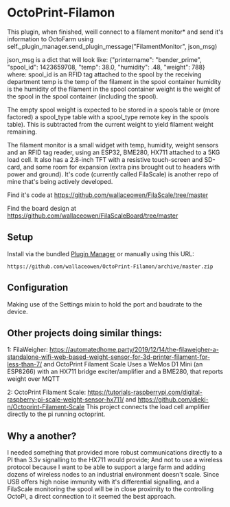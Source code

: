 # OctoPrint-Filamon

This plugin, when finished, weill connect to a filament monitor* and send it's information to OctoFarm using self._plugin_manager.send_plugin_message("FilamentMonitor", json_msg)

json_msg is a dict that will look like: {"printername": "bender_prime", "spool_id": 1423659708, "temp": 38.0, "humidity": .48, "weight": 788}
where:
   spool_id is an RFID tag attached to the spool by the receiving department
   temp is the temp of the filament in the spool container
   humidity is the humidity of the filament in the spool container
   weight is the weight of the spool in the spool container (including the spool).

The empty spool weight is expected to be stored in a spools table or (more factored) a spool_type table with a spool_type remote key in the spools table).  This is subtracted from the current weight to yield filament weight remaining.

The filament monitor is a small widget with temp, humidity, weight sensors and an RFID tag reader, using an ESP32, BME280, HX711 attached to a 5KG load cell.  It also has a 2.8-inch TFT with a resistive touch-screen and SD-card, and some room for expansion (extra pins brought out to headers with power and ground).  It's code (currently called FilaScale) is another repo of mine that's being actively developed.

Find it's code at https://github.com/wallaceowen/FilaScale/tree/master

Find the board design at https://github.com/wallaceowen/FilaScaleBoard/tree/master

## Setup

Install via the bundled [Plugin Manager](https://docs.octoprint.org/en/master/bundledplugins/pluginmanager.html)
or manually using this URL:

    https://github.com/wallaceowen/OctoPrint-Filamon/archive/master.zip


## Configuration

Making use of the Settings mixin to hold the port and baudrate to the device.

## Other projects doing similar things:

1: FilaWeigher: https://automatedhome.party/2019/12/14/the-filaweigher-a-standalone-wifi-web-based-weight-sensor-for-3d-printer-filament-for-less-than-7/ and OctoPrint Filament Scale
Uses a WeMos D1 Mini (an ESP8266) with an HX711 bridge exciter/amplifier and a BME280, that reports weight over MQTT

2: OctoPrint Filament Scale: https://tutorials-raspberrypi.com/digital-raspberry-pi-scale-weight-sensor-hx711/ and https://github.com/dieki-n/Octoprint-Filament-Scale
This project connects the load cell amplifier directly to the pi running octoprint.


## Why a another?
I needed something that provided more robust communications directly to a PI than 3.3v signalling to the HX711 would provide; And not to use a wireless protocol because I want to be able to support a large farm and adding dozens of wireless nodes to an industrial environment doesn't scale.  Since USB offers high noise immunity with it's differential signalling, and a FilaScale monitoring the spool will be in close proximity to the controlling OctoPi, a direct connection to it seemed the best approach.
